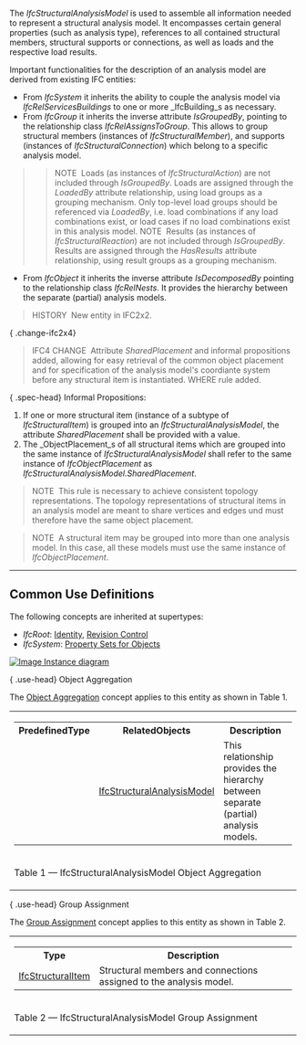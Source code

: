 ﻿The _IfcStructuralAnalysisModel_ is used to assemble all information needed to represent a structural analysis model. It encompasses certain general properties (such as analysis type), references to all contained structural members, structural supports or connections, as well as loads and the respective load results.

Important functionalities for the description of an analysis model are derived from existing IFC entities:

* From _IfcSystem_ it inherits the ability to couple the analysis model via _IfcRelServicesBuildings_ to one or more _IfcBuilding_s as necessary.
* From _IfcGroup_ it inherits the inverse attribute _IsGroupedBy_, pointing to the relationship class _IfcRelAssignsToGroup_. This allows to group structural members (instances of _IfcStructuralMember_), and supports (instances of _IfcStructuralConnection_) which belong to a specific analysis model. 
>> NOTE&nbsp; Loads (as instances of _IfcStructuralAction_) are not included through _IsGroupedBy_. Loads are assigned through the _LoadedBy_ attribute relationship, using load groups as a grouping mechanism. Only top-level load groups should be referenced via _LoadedBy_, i.e. load combinations if any load combinations exist, or load cases if no load combinations exist in this analysis model. 
>> NOTE&nbsp; Results (as instances of _IfcStructuralReaction_) are not included through _IsGroupedBy_. Results are assigned through the _HasResults_ attribute relationship, using result groups as a grouping mechanism. 
* From _IfcObject_ it inherits the inverse attribute _IsDecomposedBy_ pointing to the relationship class _IfcRelNests_. It provides the hierarchy between the separate (partial) analysis models.

> HISTORY&nbsp; New entity in IFC2x2.

{ .change-ifc2x4}
> IFC4 CHANGE&nbsp; Attribute _SharedPlacement_ and informal propositions added, allowing for easy retrieval of the common object placement and for specification of the analysis model's coordiante system before any structural item is instantiated. WHERE rule added.

{ .spec-head}
Informal Propositions:

1. If one or more structural item (instance of a subtype of _IfcStructuralItem_) is grouped into an _IfcStructuralAnalysisModel_, the attribute _SharedPlacement_ shall be provided with a value.
2. The _ObjectPlacement_s of all structural items which are grouped into the same instance of _IfcStructuralAnalysisModel_ shall refer to the same instance of _IfcObjectPlacement_ as _IfcStructuralAnalysisModel.SharedPlacement_.

> NOTE&nbsp; This rule is necessary to achieve consistent topology representations. The topology representations of structural items in an analysis model are meant to share vertices and edges und must therefore have the same object placement.

> NOTE&nbsp; A structural item may be grouped into more than one analysis model. In this case, all these models must use the same instance of _IfcObjectPlacement_.

___
## Common Use Definitions
The following concepts are inherited at supertypes:

* _IfcRoot_: [Identity](../../templates/identity.htm), [Revision Control](../../templates/revision-control.htm)
* _IfcSystem_: [Property Sets for Objects](../../templates/property-sets-for-objects.htm)

[![Image](../../../img/diagram.png)&nbsp;Instance diagram](../../../annex/annex-d/common-use-definitions/ifcstructuralanalysismodel.htm)

{ .use-head}
Object Aggregation

The [Object Aggregation](../../templates/object-aggregation.htm) concept applies to this entity as shown in Table 1.

<table>
<tr><td>
<table class="gridtable">
<tr><th><b>PredefinedType</b></th><th><b>RelatedObjects</b></th><th><b>Description</b></th></tr>
<tr><td>&nbsp;</td><td><a href="../../ifcstructuralanalysisdomain/lexical/ifcstructuralanalysismodel.htm">IfcStructuralAnalysisModel</a></td><td>This relationship provides the hierarchy between separate (partial) analysis models.</td></tr>
</table>
</td></tr>
<tr><td><p class="table">Table 1 &mdash; IfcStructuralAnalysisModel Object Aggregation</p></td></tr></table>

  
  
{ .use-head}
Group Assignment

The [Group Assignment](../../templates/group-assignment.htm) concept applies to this entity as shown in Table 2.

<table>
<tr><td>
<table class="gridtable">
<tr><th><b>Type</b></th><th><b>Description</b></th></tr>
<tr><td><a href="../../ifcstructuralanalysisdomain/lexical/ifcstructuralitem.htm">IfcStructuralItem</a></td><td>Structural members and connections assigned to the analysis model.</td></tr>
</table>
</td></tr>
<tr><td><p class="table">Table 2 &mdash; IfcStructuralAnalysisModel Group Assignment</p></td></tr></table>
